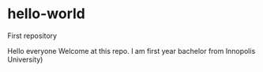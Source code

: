 # hello-world
First repository

Hello everyone
Welcome at this repo. I am first year bachelor from Innopolis University)

